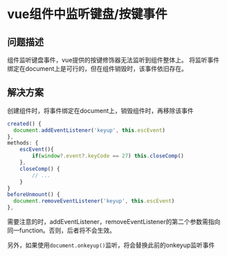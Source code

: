 # vue组件中监听键盘/按键事件

## 问题描述

组件监听键盘事件，vue提供的按键修饰器无法监听到组件整体上。
将监听事件绑定在document上是可行的，但在组件销毁时，该事件依旧存在。

## 解决方案

创建组件时，将事件绑定在document上，销毁组件时，再移除该事件

```javascript
created() {
  document.addEventListener('keyup', this.escEvent)
},
methods: {
	escEvent(){
		if(window?.event?.keyCode == 27) this.closeComp()
	},
	closeComp() {
		// ...
	}
}
beforeUnmount() {
  document.removeEventListener('keyup', this.escEvent)
},
```

需要注意的时，addEventListener，removeEventListener的第二个参数需指向同一function。否则，后者将不会生效。

另外，如果使用`document.onkeyup()`监听，将会替换此前的onkeyup监听事件
